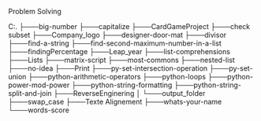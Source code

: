 Problem Solving 

C:.
├───big-number
├───capitalize
├───CardGameProject
├───check subset
├───Company_logo
├───designer-door-mat
├───divisor
├───find-a-string
├───find-second-maximum-number-in-a-list
├───findingPercentage
├───Leap_year
├───list-comprehensions
├───Lists
├───matrix-script
├───most-commons
├───nested-list
├───no-idea
├───Print
├───py-set-intersection-operation
├───py-set-union
├───python-arithmetic-operators
├───python-loops
├───python-power-mod-power
├───python-string-formatting
├───python-string-split-and-join
├───ReverseEnginering
│   └───output_folder
├───swap_case
├───Texte Alignement
├───whats-your-name
└───words-score